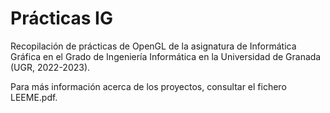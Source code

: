 # Prácticas IG

Recopilación de prácticas de OpenGL de la asignatura de Informática Gráfica en el Grado de Ingeniería Informática en la Universidad de Granada (UGR, 2022-2023).

Para más información acerca de los proyectos, consultar el fichero LEEME.pdf.
